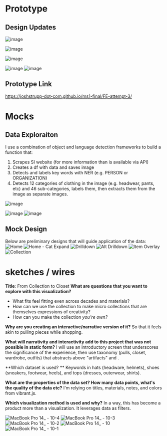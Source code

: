 # Prototype
## Design Updates
![image](https://github.com/user-attachments/assets/8d8750c8-7c95-4bec-ab64-01e4f88099a5)

![image](https://github.com/user-attachments/assets/c0ee5f9a-d6b1-40dc-9d57-efea29d85cf1)

![image](https://github.com/user-attachments/assets/d74098b2-1812-42c7-9aac-df85c2f663f8)




![image](https://github.com/user-attachments/assets/69f1498e-6f19-4b8c-b7ca-a31626331ce9)
![image](https://github.com/user-attachments/assets/5cfc5f56-4d0b-4e15-b731-bc176098dda7)

## Prototype Link
https://joshstrupp-dot-com.github.io/ms1-final/FE-attempt-3/






# Mocks

## Data Exploraiton
I use a combination of object and language detection frameworks to build a function that:
1. Scrapes SI website (for more information than is available via API)
2. Creates a df with data and saves image
3. Detects and labels key words with NER (e.g. PERSON or ORGANIZATION)
4. Detects 12 categories of clothing in the image (e.g. headwear, pants, etc) and 46 sub-categories, labels them, then extracts them from the image as separate images.

![image](https://github.com/user-attachments/assets/9f84ac57-9f5d-4b18-9c9c-bf94c69065e1)

![image](https://github.com/user-attachments/assets/3bcec15f-aa57-47c4-86b7-da69d6e9a7ad)
![image](https://github.com/user-attachments/assets/9a983a32-2af5-4e85-9b4e-675be398c019)



## Mock Design
Below are preliminary designs that will guide application of the data:
![Home](https://github.com/user-attachments/assets/ed4e00d0-3693-4928-84a9-2cea36568682)
![Home - Cat Expand](https://github.com/user-attachments/assets/e902dfa1-cb8b-41bb-948c-759d6e4241f7)
![Drilldown](https://github.com/user-attachments/assets/1a1b932a-7637-4f6e-b177-921a7f91b2d6)
![Alt Drilldown](https://github.com/user-attachments/assets/2f205620-eee8-4639-8ec7-eb07d9476ee4)
![Item Overlay](https://github.com/user-attachments/assets/da33f5b5-6f2f-41ea-95c5-7e3717c5d498)
![Collection](https://github.com/user-attachments/assets/f3cae262-2a9c-4371-9264-fe3ee0b64b8f)


# sketches / wires

**Title**: From Collection to Closet
**What are questions that you want to explore with this visualization?**
- What fits feel fitting even across decades and materials?
- How can we use the collection to make micro collections that are themselves expressions of creativity?
- How can you make the collection _you're own?_

**Why are you creating an interactive/narrative version of it?** 
So that it feels akin to pulling pieces while shopping. 

**What will narrativity and interactivity add to this project that was not possible in static form?**
I will use an introductory screen that underscores the significance of the experience, then use taxonomy (pulls, closet, wardrobe, outfits) that abstracts above "artifacts" and <divs>.

**Which dataset is used? **
Keywords in hats (headware, helmets), shoes (sneakers, footwear, heels), and tops (dresses, outerwear, shirts). 

**What are the properties of the data set? How many data points, what's the quality of the data etc?**
I'm relying on titles, materials, notes, and colors from vibrant.js.

**Which visualization method is used and why?**
In a way, this has become a product more than a visualization. It leverages data as filters.

![MacBook Pro 14_ - 10-4](https://github.com/user-attachments/assets/2a5c2bdb-fae7-403f-9ddb-278ad8ac1ff2)
![MacBook Pro 14_ - 10-3](https://github.com/user-attachments/assets/60d57636-755f-4648-99fe-7a1221dee2c4)
![MacBook Pro 14_ - 10-2](https://github.com/user-attachments/assets/765fe75d-b2d6-4463-99ff-8c16b1757741)
![MacBook Pro 14_ - 10](https://github.com/user-attachments/assets/46af7f8d-2190-457a-a318-eef92f63b6ab)
![MacBook Pro 14_ - 10-1](https://github.com/user-attachments/assets/913a06cc-e603-460c-96be-87acf980a540)
